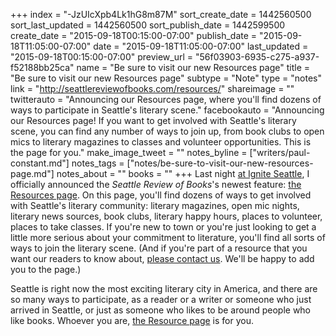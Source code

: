 +++
index = "-JzUIcXpb4Lk1hG8m87M"
sort_create_date = 1442560500
sort_last_updated = 1442560500
sort_publish_date = 1442599500
create_date = "2015-09-18T00:15:00-07:00"
publish_date = "2015-09-18T11:05:00-07:00"
date = "2015-09-18T11:05:00-07:00"
last_updated = "2015-09-18T00:15:00-07:00"
preview_url = "56f03903-6935-c275-a937-f52188bb25ca"
name = "Be sure to visit our new Resources page"
title = "Be sure to visit our new Resources page"
subtype = "Note"
type = "notes"
link = "http://seattlereviewofbooks.com/resources/"
shareimage = ""
twitterauto = "Announcing our Resources page, where you'll find dozens of ways to participate in Seattle's literary scene."
facebookauto = "Announcing our Resources page! If you want to get involved with Seattle's literary scene, you can find any number of ways to join up, from book clubs to open mics to literary magazines to classes and volunteer opportunities. This is the page for you."
make_image_tweet = ""
notes_byline = ["writers/paul-constant.md"]
notes_tags = ["notes/be-sure-to-visit-our-new-resources-page.md"]
notes_about = ""
books = ""
+++
Last night [at Ignite Seattle](http://igniteseattle.com/2015/08/21/full-speaker-list-and-tickets-for-seattle-ignite-28/), I officially announced the *Seattle Review of Books*'s newest feature: [the Resources page](http://seattlereviewofbooks.com/resources/). On this page, you'll find dozens of ways to get involved with Seattle's literary community: literary magazines, open mic nights, literary news sources, book clubs, literary happy hours, places to volunteer, places to take classes. If you're new to town or you're just looking to get a little more serious about your commitment to literature, you'll find all sorts of ways to join the literary scene. (And if you're part of a resource that you want our readers to know about, [please contact us](http://seattlereviewofbooks.com/about/). We'll be happy to add you to the page.)

Seattle is right now the most exciting literary city in America, and there are so many ways to participate, as a reader or a writer or someone who just arrived in Seattle, or just as someone who likes to be around people who like books. Whoever you are, [the Resource page](http://seattlereviewofbooks.com/resources/) is for you.


